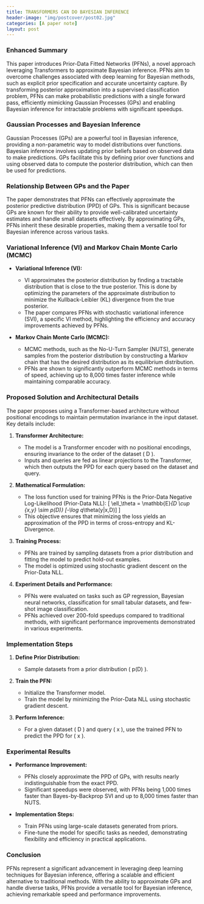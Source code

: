 ```yaml
---
title: TRANSFORMERS CAN DO BAYESIAN INFERENCE
header-image: "img/postcover/post02.jpg"
categories: [A paper note]
layout: post
---
```




### Enhanced Summary

This paper introduces Prior-Data Fitted Networks (PFNs), a novel approach leveraging Transformers to approximate Bayesian inference. PFNs aim to overcome challenges associated with deep learning for Bayesian methods, such as explicit prior specification and accurate uncertainty capture. By transforming posterior approximation into a supervised classification problem, PFNs can make probabilistic predictions with a single forward pass, efficiently mimicking Gaussian Processes (GPs) and enabling Bayesian inference for intractable problems with significant speedups.

### Gaussian Processes and Bayesian Inference

Gaussian Processes (GPs) are a powerful tool in Bayesian inference, providing a non-parametric way to model distributions over functions. Bayesian inference involves updating prior beliefs based on observed data to make predictions. GPs facilitate this by defining prior over functions and using observed data to compute the posterior distribution, which can then be used for predictions.

### Relationship Between GPs and the Paper

The paper demonstrates that PFNs can effectively approximate the posterior predictive distribution (PPD) of GPs. This is significant because GPs are known for their ability to provide well-calibrated uncertainty estimates and handle small datasets effectively. By approximating GPs, PFNs inherit these desirable properties, making them a versatile tool for Bayesian inference across various tasks.

### Variational Inference (VI) and Markov Chain Monte Carlo (MCMC)

- **Variational Inference (VI):**
  - VI approximates the posterior distribution by finding a tractable distribution that is close to the true posterior. This is done by optimizing the parameters of the approximate distribution to minimize the Kullback-Leibler (KL) divergence from the true posterior.
  - The paper compares PFNs with stochastic variational inference (SVI), a specific VI method, highlighting the efficiency and accuracy improvements achieved by PFNs.

- **Markov Chain Monte Carlo (MCMC):**
  - MCMC methods, such as the No-U-Turn Sampler (NUTS), generate samples from the posterior distribution by constructing a Markov chain that has the desired distribution as its equilibrium distribution.
  - PFNs are shown to significantly outperform MCMC methods in terms of speed, achieving up to 8,000 times faster inference while maintaining comparable accuracy.

### Proposed Solution and Architectural Details

The paper proposes using a Transformer-based architecture without positional encodings to maintain permutation invariance in the input dataset. Key details include:

1. **Transformer Architecture:**
   - The model is a Transformer encoder with no positional encodings, ensuring invariance to the order of the dataset \( D \).
   - Inputs and queries are fed as linear projections to the Transformer, which then outputs the PPD for each query based on the dataset and query.

2. **Mathematical Formulation:**
   - The loss function used for training PFNs is the Prior-Data Negative Log-Likelihood (Prior-Data NLL):
     \[
     \ell_\theta = \mathbb{E}_{D \cup \{x,y\} \sim p(D)} [-\log q_\theta(y|x,D)]
     \]
   - This objective ensures that minimizing the loss yields an approximation of the PPD in terms of cross-entropy and KL-Divergence.

3. **Training Process:**
   - PFNs are trained by sampling datasets from a prior distribution and fitting the model to predict hold-out examples.
   - The model is optimized using stochastic gradient descent on the Prior-Data NLL.

4. **Experiment Details and Performance:**
   - PFNs were evaluated on tasks such as GP regression, Bayesian neural networks, classification for small tabular datasets, and few-shot image classification.
   - PFNs achieved over 200-fold speedups compared to traditional methods, with significant performance improvements demonstrated in various experiments.

### Implementation Steps

1. **Define Prior Distribution:**
   - Sample datasets from a prior distribution \( p(D) \).

2. **Train the PFN:**
   - Initialize the Transformer model.
   - Train the model by minimizing the Prior-Data NLL using stochastic gradient descent.

3. **Perform Inference:**
   - For a given dataset \( D \) and query \( x \), use the trained PFN to predict the PPD for \( x \).

### Experimental Results

- **Performance Improvement:**
  - PFNs closely approximate the PPD of GPs, with results nearly indistinguishable from the exact PPD.
  - Significant speedups were observed, with PFNs being 1,000 times faster than Bayes-by-Backprop SVI and up to 8,000 times faster than NUTS.

- **Implementation Steps:**
  - Train PFNs using large-scale datasets generated from priors.
  - Fine-tune the model for specific tasks as needed, demonstrating flexibility and efficiency in practical applications.

### Conclusion

PFNs represent a significant advancement in leveraging deep learning techniques for Bayesian inference, offering a scalable and efficient alternative to traditional methods. With the ability to approximate GPs and handle diverse tasks, PFNs provide a versatile tool for Bayesian inference, achieving remarkable speed and performance improvements.
